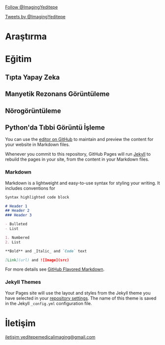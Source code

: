 <a href="https://twitter.com/ImagingYeditepe?ref_src=twsrc%5Etfw" class="twitter-follow-button" data-show-count="false">Follow @ImagingYeditepe</a><script async src="https://platform.twitter.com/widgets.js" charset="utf-8"></script>

<a class="twitter-timeline" href="https://twitter.com/ImagingYeditepe?ref_src=twsrc%5Etfw">Tweets by @ImagingYeditepe</a> <script async src="https://platform.twitter.com/widgets.js" charset="utf-8"></script>

# Araştırma

# Eğitim

## Tıpta Yapay Zeka

## Manyetik Rezonans Görüntüleme

## Nörogörüntüleme

## Python'da Tıbbi Görüntü İşleme

You can use the [editor on GitHub](https://github.com/tibbigoruntuleme/tibbigoruntuleme.github.io/edit/master/README.md) to maintain and preview the content for your website in Markdown files.

Whenever you commit to this repository, GitHub Pages will run [Jekyll](https://jekyllrb.com/) to rebuild the pages in your site, from the content in your Markdown files.

### Markdown

Markdown is a lightweight and easy-to-use syntax for styling your writing. It includes conventions for

```markdown
Syntax highlighted code block

# Header 1
## Header 2
### Header 3

- Bulleted
- List

1. Numbered
2. List

**Bold** and _Italic_ and `Code` text

[Link](url) and ![Image](src)
```

For more details see [GitHub Flavored Markdown](https://guides.github.com/features/mastering-markdown/).

### Jekyll Themes

Your Pages site will use the layout and styles from the Jekyll theme you have selected in your [repository settings](https://github.com/tibbigoruntuleme/tibbigoruntuleme.github.io/settings). The name of this theme is saved in the Jekyll `_config.yml` configuration file.

# İletişim
[iletişim yeditepemedicalimaging@gmail.com](mailto:yeditepemedicalimaging@gmail.com)

